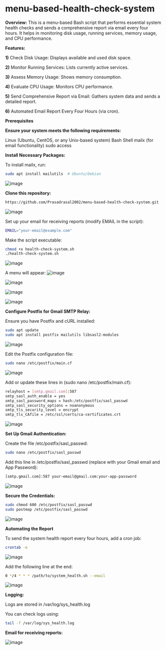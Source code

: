 # menu-based-health-check-system

**Overview:**
This is a menu-based Bash script that performs essential system health checks and sends a comprehensive report via email every four hours. It helps in monitoring disk usage, running services, memory usage, and CPU performance.

**Features:**

**1)** Check Disk Usage: Displays available and used disk space.

**2)** Monitor Running Services: Lists currently active services.

**3)** Assess Memory Usage: Shows memory consumption.

**4)** Evaluate CPU Usage: Monitors CPU performance.

**5)** Send Comprehensive Report via Email: Gathers system data and sends a detailed report.

**6)** Automated Email Report Every Four Hours (via cron).

**Prerequisites**

**Ensure your system meets the following requirements:**

Linux (Ubuntu, CentOS, or any Unix-based system)
Bash Shell
mailx (for email functionality)
sudo access

**Install Necessary Packages:**

To install mailx, run:
```bash
sudo apt install mailutils  # Ubuntu/Debian
```
![image](https://github.com/user-attachments/assets/be1db0fc-d991-4cd9-9df1-ad1cb99d76c5)


**Clone this repository:**

```bash
https://github.com/Prasadrasal2002/menu-based-health-check-system.git
```
![image](https://github.com/user-attachments/assets/8a998ae8-1b66-42ec-bd4b-55188b98d2fe)

Set up your email for receiving reports (modify EMAIL in the script):
```bash
EMAIL="your-email@example.com"
```

Make the script executable:
```bash
chmod +x health-check-system.sh
./health-check-system.sh
```
![image](https://github.com/user-attachments/assets/9f37a000-7b36-47b3-8b17-9e616939d877)

A menu will appear:
![image](https://github.com/user-attachments/assets/6ac0ccb3-b77a-46c0-a3cc-9b1d01a7d154)

![image](https://github.com/user-attachments/assets/d092e90d-cf24-4887-99b0-6d1169200779)

![image](https://github.com/user-attachments/assets/ed555b0d-a419-4688-b7e5-7618ef6a9324)

![image](https://github.com/user-attachments/assets/b0d8f23e-ddb3-4839-97e7-05d56e6ae3a9)


**Configure Postfix for Gmail SMTP Relay:**

Ensure you have Postfix and cURL installed:
```bash
sudo apt update
sudo apt install postfix mailutils libsasl2-modules
```
![image](https://github.com/user-attachments/assets/cf86f71a-d153-4dc4-b6ab-095996fb6f81)


Edit the Postfix configuration file:
```bash
sudo nano /etc/postfix/main.cf
```
![image](https://github.com/user-attachments/assets/cc11d243-e467-4ad0-9537-b075f67c7465)


Add or update these lines in (sudo nano /etc/postfix/main.cf):
```bash
relayhost = [smtp.gmail.com]:587
smtp_sasl_auth_enable = yes
smtp_sasl_password_maps = hash:/etc/postfix/sasl_passwd
smtp_sasl_security_options = noanonymous
smtp_tls_security_level = encrypt
smtp_tls_CAfile = /etc/ssl/certs/ca-certificates.crt
```
![image](https://github.com/user-attachments/assets/2c6c786a-6c26-4b18-bf3f-092b81275068)


**Set Up Gmail Authentication:**

Create the file /etc/postfix/sasl_passwd:
```bash
sudo nano /etc/postfix/sasl_passwd
```

Add this line in /etc/postfix/sasl_passwd (replace with your Gmail email and App Password):
```bash
[smtp.gmail.com]:587 your-email@gmail.com:your-app-password
```
![image](https://github.com/user-attachments/assets/7828ad93-1726-4c8a-921a-ccc1594ed8bb)


**Secure the Credentials:**

```bash
sudo chmod 600 /etc/postfix/sasl_passwd
sudo postmap /etc/postfix/sasl_passwd
```
![image](https://github.com/user-attachments/assets/b6f86143-d5c2-474b-a18f-9094b79f53b3)

**Automating the Report**

To send the system health report every four hours, add a cron job:

```bash
crontab -e
```
![image](https://github.com/user-attachments/assets/faff975f-c308-47a8-90fd-535f6ef13f7f)


Add the following line at the end:
```bash
0 */4 * * * /path/to/system_health.sh --email
```
![image](https://github.com/user-attachments/assets/a5a0d078-a983-40d0-a8c6-1e8e4b7a1a89)


**Logging:**

Logs are stored in /var/log/sys_health.log

You can check logs using:

```bash
tail -f /var/log/sys_health.log
```

**Email for receiving reports:**

![image](https://github.com/user-attachments/assets/d3a21a45-4297-4bf5-9ad4-49dcad3d4455)

